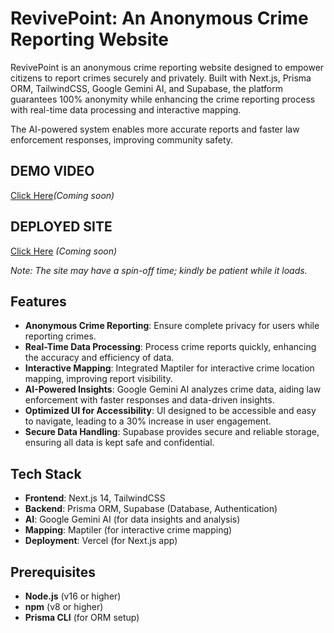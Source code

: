# RevivePoint: An Anonymous Crime Reporting Website

RevivePoint is an anonymous crime reporting website designed to empower citizens to report crimes securely and privately. Built with Next.js, Prisma ORM, TailwindCSS, Google Gemini AI, and Supabase, the platform guarantees 100% anonymity while enhancing the crime reporting process with real-time data processing and interactive mapping.

The AI-powered system enables more accurate reports and faster law enforcement responses, improving community safety.

## DEMO VIDEO
[Click Here](https://youtu.be/M4ukOBippUM)*(Coming soon)*

## DEPLOYED SITE
[Click Here](#) *(Coming soon)*

*Note: The site may have a spin-off time; kindly be patient while it loads.*

## Features

- **Anonymous Crime Reporting**: Ensure complete privacy for users while reporting crimes.
- **Real-Time Data Processing**: Process crime reports quickly, enhancing the accuracy and efficiency of data.
- **Interactive Mapping**: Integrated Maptiler for interactive crime location mapping, improving report visibility.
- **AI-Powered Insights**: Google Gemini AI analyzes crime data, aiding law enforcement with faster responses and data-driven insights.
- **Optimized UI for Accessibility**: UI designed to be accessible and easy to navigate, leading to a 30% increase in user engagement.
- **Secure Data Handling**: Supabase provides secure and reliable storage, ensuring all data is kept safe and confidential.

## Tech Stack

- **Frontend**: Next.js 14, TailwindCSS
- **Backend**: Prisma ORM, Supabase (Database, Authentication)
- **AI**: Google Gemini AI (for data insights and analysis)
- **Mapping**: Maptiler (for interactive crime mapping)
- **Deployment**: Vercel (for Next.js app)

## Prerequisites

- **Node.js** (v16 or higher)
- **npm** (v8 or higher)
- **Prisma CLI** (for ORM setup)


